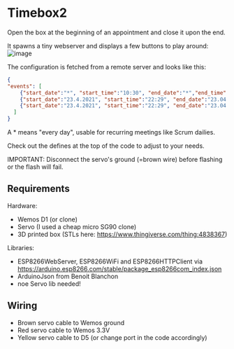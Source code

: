 # Timebox2

Open the box at the beginning of an appointment  and close it upon the end.

It spawns a tiny webserver and displays a few buttons to play around:
![image](https://user-images.githubusercontent.com/14030572/115965508-e2aa8400-a529-11eb-8280-4dfb74f9c76d.png)


The configuration is fetched from a remote server and looks like this:
```json
{
"events": [
    {"start_date":"*", "start_time":"10:30", "end_date":"*","end_time":"11:00"},
    {"start_date":"23.4.2021", "start_time":"22:29", "end_date":"23.04.2021","end_time":"22:30"},
    {"start_date":"23.4.2021", "start_time":"22:29", "end_date":"23.04.2021","end_time":"22:30"}
  ]
}
```
A * means "every day", usable for recurring meetings like Scrum dailies.

Check out the defines at the top of the code to adjust to your needs.

IMPORTANT: Disconnect the servo's ground (=brown wire) before flashing or the flash will fail.

## Requirements

Hardware:

- Wemos D1 (or clone)
- Servo (I used a cheap micro SG90 clone)
- 3D printed box (STLs here: https://www.thingiverse.com/thing:4838367)

Libraries:

- ESP8266WebServer, ESP8266WiFi and ESP8266HTTPClient via https://arduino.esp8266.com/stable/package_esp8266com_index.json
- ArduinoJson from Benoit Blanchon
- noe Servo lib needed!

## Wiring

- Brown servo cable to Wemos ground
- Red servo cable to Wemos 3.3V
- Yellow servo cable to D5 (or change port in the code accordingly)
